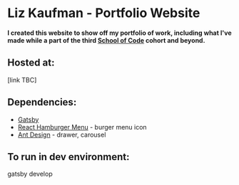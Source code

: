 # Liz Kaufman - Portfolio Website

**I created this website to show off my portfolio of work, including what I've made while a part of the third [School of Code](https://www.schoolofcode.co.uk/) cohort and beyond.**

## Hosted at:

[link TBC]

## Dependencies:

- [Gatsby](https://www.gatsbyjs.org/)
- [React Hamburger Menu](https://www.npmjs.com/package/react-hamburger-menu) - burger menu icon
- [Ant Design](https://ant.design/) - drawer, carousel

## To run in dev environment:

gatsby develop
